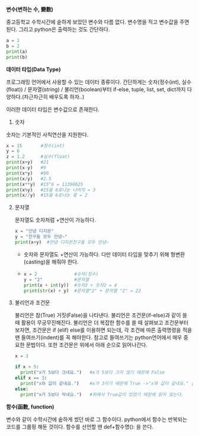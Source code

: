 **변수(변하는 수, 變數)**

중고등학교 수학시간에 숱하게 보았던 변수와 다름 없다. 변수명을 적고 변수값을 주면 된다. 그리고 python은 출력하는 것도 간단하다. 

```py
a = 1
b = 2
print(a)
print(b)
```

 

**데이터 타입(Data Type)**

프로그래밍 언어에서 사용할 수 있는 데이터 종류이다. 간단하게는 숫자(정수(int), 실수(float)) / 문자열(string) / 불리언(boolean)부터 if-else, tuple, list, set, dict까지 다양하다.(차근차근히 배우도록 하자..)

이러한 데이터 타입은 변수값으로 존재한다.

1.  숫자

   숫자는 기본적인 사칙연산을 지원한다.

   ```python
   x = 15       #정수(int)
   y = 6
   z = 1.2      #실수(float)
   print(x+y)   #21
   print(x-y)   #9
   print(x*y)   #90
   print(x/y)   #2.5
   print(x**y)  #15^6 = 11390625
   print(x%y)   #15을 6로나눈 나머지 = 3
   print(x//y)  #15을 6로나눈 몫 = 2
   ```

   

2. 문자열

   문자열도 숫자처럼 +연산이 가능하다.

   ```python
   x = "안녕 디지몬"
   y = "친구들 모두 안녕~"
   print(x+y)  #안녕 디지몬친구들 모두 안녕~
   ```

   * 숫자와 문자열도 +연산이 가능하다. 다만 데이터 타입을 맞추기 위해 형변환(casting)을 해줘야 한다.

   * ```python
     x = 2              #숫자(정수)
     y = "2"            #문자열
     print(x + int(y))  #숫자2 + 숫자2 = 4
     print(str(x) + y)  #문자열"2" + 문자열 "2" = 22
     ```

3. 불리언과 조건문

   불리언은 참(True) 거짓(False)을 나타낸다. 불리언은 조건문(if-else)과 같이 쓸 때 활용이 무궁무진해진다. 불리언은 더 복잡한 함수를 쓸 때 살펴보고 조건문부터 보자면, 조건문은 if (elif) else를 이용하면 되는데, 각 조건에 따른 출력명령을 적을땐 들여쓰기(indent)를 꼭 해야한다. 참고로 들여쓰기는 python언어에서 매우 중요한 문법이다. 또한 조건문은 위에서 아래 순으로 읽어나간다.

   ```python
   x = 3
   
   if x > 5:
     print("x가 5보다 크네요.")   #x가 5보다 크지 않기 때문에 False
   elif x == 3:
     print("x와 값이 같네요.")    #x가 3이기 때문에 True ->"x와 값이 같네요." 출력
   else:
     print("x가 5보다 작네요.")   #위에서 True값이 있었기 때문에 읽지 않는다.
   ```



**함수(函數, function)**

변수와 같이 수학시간에 숱하게 썼던 바로 그 함수이다. python에서 함수는 반복되는 코드를 그룹핑 해둔 것이다. 함수를 선언할 땐 def+함수명(): 을 쓴다.

